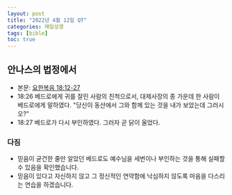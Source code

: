 ```yaml
---
layout: post
title: "2022년 4월 12일 QT"
categories: 매일성경
tags: [bible]
toc: true
---
```


## 안나스의 법정에서
- 본문: [요한복음 18:12-27](https://www.bskorea.or.kr/bible/korbibReadpage.php?version=SAENEW&book=jhn&chap=18&sec=12&cVersion=&fontSize=15px&fontWeight=normal#focus)
- 18:26 베드로에게 귀를 잘린 사람의 친척으로서, 대제사장의 종 가운데 한 사람이 베드로에게 말하였다. "당신이 동산에서 그와 함께 있는 것을 내가 보았는데 그러시오?"
- 18:27 베드로가 다시 부인하였다. 그러자 곧 닭이 울었다.

### 다짐
- 믿음이 굳건한 줄만 알았던 베드로도 예수님을 세번이나 부인하는 것을 통해 실패할 수 있음을 확인했습니다.
- 믿음이 있다고 자신하지 않고 그 정신적인 연약함에 낙심하지 않도록 마음을 다스리는 연습을 하겠습니다.